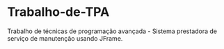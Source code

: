 # Trabalho-de-TPA
Trabalho de técnicas de programação avançada - Sistema prestadora de serviço de manutenção usando JFrame.
